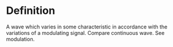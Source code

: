 # Definition

A wave which varies in some characteristic in accordance with the
variations of a modulating signal. Compare continuous wave. See
modulation.
